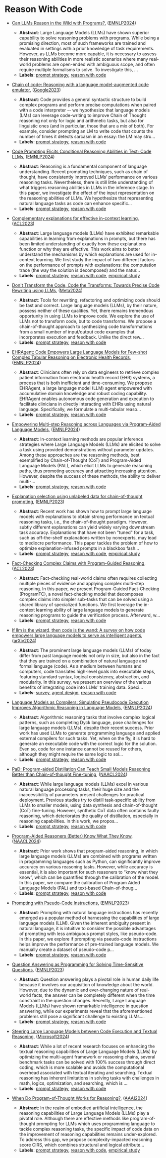 # Reason With Code

- [Can LLMs Reason in the Wild with Programs?](../venues/EMNLP2024/paper_12.md), ([EMNLP2024](../venues/EMNLP2024/README.md))

  - **Abstract**: Large Language Models (LLMs) have shown superior capability to solve reasoning problems with programs. While being a promising direction, most of such frameworks are trained and evaluated in settings with a prior knowledge of task requirements. However, as LLMs become more capable, it is necessary to assess their reasoning abilities in more realistic scenarios where many real-world problems are open-ended with ambiguous scope, and often require multiple formalisms to solve. To investigate this, ...
  - **Labels**: [prompt strategy](prompt_strategy.md), [reason with code](reason_with_code.md)


- [Chain of code: Reasoning with a language model-augmented code emulator](../venues/Google2023/paper_1.md), ([Google2023](../venues/Google2023/README.md))

  - **Abstract**: Code provides a general syntactic structure to build complex programs and perform precise computations when paired with a code interpreter -- we hypothesize that language models (LMs) can leverage code-writing to improve Chain of Thought reasoning not only for logic and arithmetic tasks, but also for linguistic ones (and in particular, those that are a mix of both). For example, consider prompting an LM to write code that counts the number of times it detects sarcasm in an essay: the LM may stru...
  - **Labels**: [prompt strategy](prompt_strategy.md), [reason with code](reason_with_code.md)


- [Code Prompting Elicits Conditional Reasoning Abilities in Text+Code LLMs](../venues/EMNLP2024/paper_26.md), ([EMNLP2024](../venues/EMNLP2024/README.md))

  - **Abstract**: Reasoning is a fundamental component of language understanding. Recent prompting techniques, such as chain of thought, have consistently improved LLMs’ performance on various reasoning tasks. Nevertheless, there is still little understanding of what triggers reasoning abilities in LLMs in the inference stage. In this paper, we investigate the effect of the input representation on the reasoning abilities of LLMs. We hypothesize that representing natural language tasks as code can enhance specific...
  - **Labels**: [prompt strategy](prompt_strategy.md), [reason with code](reason_with_code.md)


- [Complementary explanations for effective in-context learning](../venues/ACL2023/paper_7.md), ([ACL2023](../venues/ACL2023/README.md))

  - **Abstract**: Large language models (LLMs) have exhibited remarkable capabilities in learning from explanations in prompts, but there has been limited understanding of exactly how these explanations function or why they are effective. This work aims to better understand the mechanisms by which explanations are used for in-context learning. We first study the impact of two different factors on the performance of prompts with explanations: the computation trace (the way the solution is decomposed) and the natur...
  - **Labels**: [prompt strategy](prompt_strategy.md), [reason with code](reason_with_code.md), [empirical study](empirical_study.md)


- [Don't Transform the Code, Code the Transforms: Towards Precise Code Rewriting using LLMs](../venues/Meta2024/paper_2.md), ([Meta2024](../venues/Meta2024/README.md))

  - **Abstract**: Tools for rewriting, refactoring and optimizing code should be fast and correct. Large language models (LLMs), by their nature, possess neither of these qualities. Yet, there remains tremendous opportunity in using LLMs to improve code. We explore the use of LLMs not to transform code, but to code transforms. We propose a chain-of-thought approach to synthesizing code transformations from a small number of input/output code examples that incorporates execution and feedback. Unlike the direct rew...
  - **Labels**: [prompt strategy](prompt_strategy.md), [reason with code](reason_with_code.md)


- [EHRAgent: Code Empowers Large Language Models for Few-shot Complex Tabular Reasoning on Electronic Health Records](../venues/EMNLP2024/paper_37.md), ([EMNLP2024](../venues/EMNLP2024/README.md))

  - **Abstract**: Clinicians often rely on data engineers to retrieve complex patient information from electronic health record (EHR) systems, a process that is both inefficient and time-consuming. We propose EHRAgent, a large language model (LLM) agent empowered with accumulative domain knowledge and robust coding capability. EHRAgent enables autonomous code generation and execution to facilitate clinicians in directly interacting with EHRs using natural language. Specifically, we formulate a multi-tabular reaso...
  - **Labels**: [prompt strategy](prompt_strategy.md), [reason with code](reason_with_code.md)


- [Empowering Multi-step Reasoning across Languages via Program-Aided Language Models](../venues/EMNLP2024/paper_28.md), ([EMNLP2024](../venues/EMNLP2024/README.md))

  - **Abstract**: In-context learning methods are popular inference strategies where Large Language Models (LLMs) are elicited to solve a task using provided demonstrations without parameter updates. Among these approaches are the reasoning methods, best exemplified by Chain-of-Thought (CoT) and Program-Aided Language Models (PAL), which elicit LLMs to generate reasoning paths, thus promoting accuracy and attracting increasing attention. However, despite the success of these methods, the ability to deliver multi-...
  - **Labels**: [prompt strategy](prompt_strategy.md), [reason with code](reason_with_code.md)


- [Explanation selection using unlabeled data for chain-of-thought prompting](../venues/EMNLP2023/paper_14.md), ([EMNLP2023](../venues/EMNLP2023/README.md))

  - **Abstract**: Recent work has shown how to prompt large language models with explanations to obtain strong performance on textual reasoning tasks, i.e., the chain-of-thought paradigm. However, subtly different explanations can yield widely varying downstream task accuracy. Explanations that have not been "tuned" for a task, such as off-the-shelf explanations written by nonexperts, may lead to mediocre performance. This paper tackles the problem of how to optimize explanation-infused prompts in a blackbox fash...
  - **Labels**: [prompt strategy](prompt_strategy.md), [reason with code](reason_with_code.md), [empirical study](empirical_study.md)


- [Fact-Checking Complex Claims with Program-Guided Reasoning](../venues/ACL2023/paper_3.md), ([ACL2023](../venues/ACL2023/README.md))

  - **Abstract**: Fact-checking real-world claims often requires collecting multiple pieces of evidence and applying complex multi-step reasoning. In this paper, we present Program-Guided Fact-Checking (ProgramFC), a novel fact-checking model that decomposes complex claims into simpler sub-tasks that can be solved using a shared library of specialized functions. We first leverage the in-context learning ability of large language models to generate reasoning programs to guide the verification process. Afterward, w...
  - **Labels**: [prompt strategy](prompt_strategy.md), [reason with code](reason_with_code.md)


- [If llm is the wizard, then code is the wand: A survey on how code empowers large language models to serve as intelligent agents](../venues/arXiv2024/paper_27.md), ([arXiv2024](../venues/arXiv2024/README.md))

  - **Abstract**: The prominent large language models (LLMs) of today differ from past language models not only in size, but also in the fact that they are trained on a combination of natural language and formal language (code). As a medium between humans and computers, code translates high-level goals into executable steps, featuring standard syntax, logical consistency, abstraction, and modularity. In this survey, we present an overview of the various benefits of integrating code into LLMs' training data. Speci...
  - **Labels**: [survey](survey.md), [agent design](agent_design.md), [reason with code](reason_with_code.md)


- [Language Models as Compilers: Simulating Pseudocode Execution Improves Algorithmic Reasoning in Language Models](../venues/EMNLP2024/paper_38.md), ([EMNLP2024](../venues/EMNLP2024/README.md))

  - **Abstract**: Algorithmic reasoning tasks that involve complex logical patterns, such as completing Dyck language, pose challenges for large language models (LLMs), despite their recent success. Prior work has used LLMs to generate programming language and applied external compilers for such tasks. Yet, when on the fly, it is hard to generate an executable code with the correct logic for the solution. Even so, code for one instance cannot be reused for others, although they might require the same logic to sol...
  - **Labels**: [prompt strategy](prompt_strategy.md), [reason with code](reason_with_code.md)


- [PaD: Program-aided Distillation Can Teach Small Models Reasoning Better than Chain-of-thought Fine-tuning](../venues/NAACL2024/paper_3.md), ([NAACL2024](../venues/NAACL2024/README.md))

  - **Abstract**: While large language models (LLMs) excel in various natural language processing tasks, their huge size and the inaccessibility of parameters present challenges for practical deployment. Previous studies try to distill task-specific ability from LLMs to smaller models, using data synthesis and chain-of-thought (CoT) fine-tuning. However, synthetic CoT data often contains faulty reasoning, which deteriorates the quality of distillation, especially in reasoning capabilities. In this work, we propos...
  - **Labels**: [prompt strategy](prompt_strategy.md), [reason with code](reason_with_code.md)


- [Program-Aided Reasoners (Better) Know What They Know](../venues/NAACL2024/paper_2.md), ([NAACL2024](../venues/NAACL2024/README.md))

  - **Abstract**: Prior work shows that program-aided reasoning, in which large language models (LLMs) are combined with programs written in programming languages such as Python, can significantly improve accuracy on various reasoning tasks. However, while accuracy is essential, it is also important for such reasoners to “know what they know”, which can be quantified through the calibration of the model. In this paper, we compare the calibration of Program Aided Language Models (PAL) and text-based Chain-of-thoug...
  - **Labels**: [prompt strategy](prompt_strategy.md), [reason with code](reason_with_code.md)


- [Prompting with Pseudo-Code Instructions](../venues/EMNLP2023/paper_10.md), ([EMNLP2023](../venues/EMNLP2023/README.md))

  - **Abstract**: Prompting with natural language instructions has recently emerged as a popular method of harnessing the capabilities of large language models (LLM). Given the inherent ambiguity present in natural language, it is intuitive to consider the possible advantages of prompting with less ambiguous prompt styles, like pseudo-code. In this paper, we explore if prompting via pseudo-code instructions helps improve the performance of pre-trained language models. We manually create a dataset of pseudo-code p...
  - **Labels**: [prompt strategy](prompt_strategy.md), [reason with code](reason_with_code.md)


- [Question Answering as Programming for Solving Time-Sensitive Questions](../venues/EMNLP2023/paper_7.md), ([EMNLP2023](../venues/EMNLP2023/README.md))

  - **Abstract**: Question answering plays a pivotal role in human daily life because it involves our acquisition of knowledge about the world. However, due to the dynamic and ever-changing nature of real-world facts, the answer can be completely different when the time constraint in the question changes. Recently, Large Language Models (LLMs) have shown remarkable intelligence in question answering, while our experiments reveal that the aforementioned problems still pose a significant challenge to existing LLMs....
  - **Labels**: [prompt strategy](prompt_strategy.md), [reason with code](reason_with_code.md)


- [Steering Large Language Models between Code Execution and Textual Reasoning](../venues/Microsoft2024/paper_1.md), ([Microsoft2024](../venues/Microsoft2024/README.md))

  - **Abstract**: While a lot of recent research focuses on enhancing the textual reasoning capabilities of Large Language Models (LLMs) by optimizing the multi-agent framework or reasoning chains, several benchmark tasks can be solved with 100% success through direct coding, which is more scalable and avoids the computational overhead associated with textual iterating and searching. Textual reasoning has inherent limitations in solving tasks with challenges in math, logics, optimization, and searching, which is ...
  - **Labels**: [prompt strategy](prompt_strategy.md), [reason with code](reason_with_code.md)


- [When Do Program-of-Thought Works for Reasoning?](../venues/AAAI2024/paper_1.md), ([AAAI2024](../venues/AAAI2024/README.md))

  - **Abstract**: In the realm of embodied artificial intelligence, the reasoning capabilities of Large Language Models (LLMs) play a pivotal role. Although there are effective methods like program-of-thought prompting for LLMs which uses programming language to tackle complex reasoning tasks, the specific impact of code data on the improvement of reasoning capabilities remains under-explored. To address this gap, we propose complexity-impacted reasoning score CIRS, which combines structural and logical attribute...
  - **Labels**: [prompt strategy](prompt_strategy.md), [reason with code](reason_with_code.md), [empirical study](empirical_study.md)
